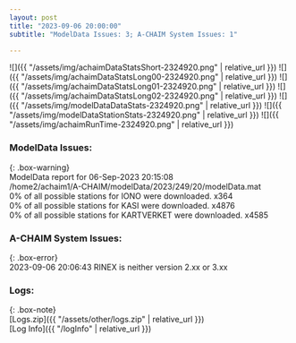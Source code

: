 ```yaml
---
layout: post
title: "2023-09-06 20:00:00"
subtitle: "ModelData Issues: 3; A-CHAIM System Issues: 1"

---
```


![]({{ "/assets/img/achaimDataStatsShort-2324920.png" | relative_url }})
![]({{ "/assets/img/achaimDataStatsLong00-2324920.png" | relative_url }})
![]({{ "/assets/img/achaimDataStatsLong01-2324920.png" | relative_url }})
![]({{ "/assets/img/achaimDataStatsLong02-2324920.png" | relative_url }})
![]({{ "/assets/img/modelDataDataStats-2324920.png" | relative_url }})
![]({{ "/assets/img/modelDataStationStats-2324920.png" | relative_url }})
![]({{ "/assets/img/achaimRunTime-2324920.png" | relative_url }})


### ModelData Issues:  
  
{: .box-warning}  
 ModelData report for 06-Sep-2023 20:15:08   
 /home2/achaim1/A-CHAIM/modelData/2023/249/20/modelData.mat   
 0% of all possible stations for IONO were downloaded. x364   
 0% of all possible stations for KASI were downloaded. x4876   
 0% of all possible stations for KARTVERKET were downloaded. x4585   
  
### A-CHAIM System Issues:  
  
{: .box-error}  
2023-09-06 20:06:43 RINEX is neither version 2.xx or 3.xx  

### Logs:  
  
{: .box-note}  
[Logs.zip]({{ "/assets/other/logs.zip" | relative_url }})  
[Log Info]({{ "/logInfo" | relative_url }})  

